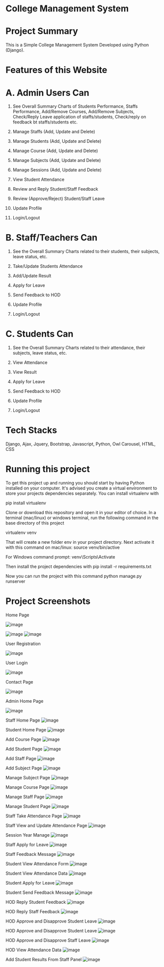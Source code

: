 # College Management System

# Project Summary
This is a Simple College Management System Developed using Python (Django).

# Features of this Website
# A. Admin Users Can
1. See Overall Summary Charts of Students Performance, Staffs Performance, Add/Remove Courses, Add/Remove Subjects, Check/Reply Leave application of staffs/students, Check/reply on feedback bt staffs/students etc.

2. Manage Staffs (Add, Update and Delete)

3. Manage Students (Add, Update and Delete)

4. Manage Course (Add, Update and Delete)

5. Manage Subjects (Add, Update and Delete)

6. Manage Sessions (Add, Update and Delete)

7. View Student Attendance

8. Review and Reply Student/Staff Feedback

9. Review (Approve/Reject) Student/Staff Leave

10. Update Profile

11. Login/Logout

# B. Staff/Teachers Can

1. See the Overall Summary Charts related to their students, their subjects, leave status, etc.

2. Take/Update Students Attendance

3. Add/Update Result

4. Apply for Leave

5. Send Feedback to HOD

6. Update Profile

7. Login/Logout

# C. Students Can

1. See the Overall Summary Charts related to their attendance, their subjects, leave status, etc.

2. View Attendance

3. View Result

4. Apply for Leave

5. Send Feedback to HOD

6. Update Profile

7. Login/Logout

# Tech Stacks

Django, Ajax, Jquery, Bootstrap, Javascript, Python, Owl Carousel, HTML, CSS

# Running this project

To get this project up and running you should start by having Python installed on your computer. It's advised you create a virtual environment to store your projects dependencies 
separately. You can install virtualenv with

pip install virtualenv

Clone or download this repository and open it in your editor of choice. In a terminal (mac/linux) or windows terminal, run the following command in the base directory of this project

virtualenv venv

That will create a new folder env in your project directory. Next activate it with this command on mac/linux:
source venv/bin/active

For Windows command prompt:
venv\Scripts\Activate

Then install the project dependencies with
pip install -r requirements.txt

Now you can run the project with this command
python manage.py runserver

# Project Screenshots
Home Page


![image](https://user-images.githubusercontent.com/52338664/131291661-a6723396-4679-41bc-8b86-d8162c78850a.png)

![image](https://user-images.githubusercontent.com/52338664/131291702-3ad64f71-0b52-44fc-8808-92dc7c86e990.png)
![image](https://user-images.githubusercontent.com/52338664/131291718-216869ea-7d8a-45c7-9495-177c23a768a1.png)

User Registration

![image](https://user-images.githubusercontent.com/52338664/131291749-86cdca54-99a4-41f7-b732-38e8bcb22a93.png)

User Login

![image](https://user-images.githubusercontent.com/52338664/131291767-6b732816-e8d9-4a5d-95ec-3719a16cf7c2.png)

Contact Page

![image](https://user-images.githubusercontent.com/52338664/131291786-ae5c6523-b6da-43e2-b5a5-83e08788fc1d.png)

Admin Home Page

![image](https://user-images.githubusercontent.com/52338664/131291810-dd32e8c5-726f-49dc-9d26-cd28d4e2320c.png)

Staff Home Page
![image](https://user-images.githubusercontent.com/52338664/131294155-9654581f-c879-4da1-923f-c03f409eac96.png)

Student Home Page
![image](https://user-images.githubusercontent.com/52338664/131294191-900cfa69-ad58-4756-a5e5-5f3d1b252e20.png)

Add Course Page
![image](https://user-images.githubusercontent.com/52338664/131294244-9d75108b-a615-4cc0-b58a-2267b5115956.png)

Add Student Page
![image](https://user-images.githubusercontent.com/52338664/131294274-cb8f1f74-d5f1-4948-841c-a847f1b538b0.png)

Add Staff Page
![image](https://user-images.githubusercontent.com/52338664/131294312-105abce5-4a97-455a-9b45-6cb9911e63a9.png)

Add Subject Page
![image](https://user-images.githubusercontent.com/52338664/131294324-1efb9010-664d-44db-adb1-aee1e45f7be7.png)

Manage Subject Page
![image](https://user-images.githubusercontent.com/52338664/131294347-00850bc6-0db0-454e-8b6a-07d8bee95306.png)

Manage Course Page
![image](https://user-images.githubusercontent.com/52338664/131294372-95b49964-8e04-4487-882c-4162ccae6d9b.png)

Manage Staff Page
![image](https://user-images.githubusercontent.com/52338664/131294424-434395f3-26ae-4b6b-92ee-c641a1d442d8.png)

Manage Student Page
![image](https://user-images.githubusercontent.com/52338664/131294452-a9dad2ad-4f72-421c-b0ff-06e1fdcf35ab.png)

Staff Take Attendance Page
![image](https://user-images.githubusercontent.com/52338664/131294485-d8fb5c40-4dcc-4adf-b99d-20f0826f9334.png)

Staff View and Update Attendance Page
![image](https://user-images.githubusercontent.com/52338664/131294520-f3b3facb-dc9f-4ec9-b1d8-a3830641b5e2.png)

Session Year Manage
![image](https://user-images.githubusercontent.com/52338664/131294561-82ee4e38-9090-4e24-9d8e-793062fd9312.png)

Staff Apply for Leave
![image](https://user-images.githubusercontent.com/52338664/131294585-adb4b6f7-54cf-47ce-968a-7b046d908c34.png)

Staff Feedback Message
![image](https://user-images.githubusercontent.com/52338664/131294610-f557aa67-4d17-4b7c-a70f-343d9dd1a3ad.png)

Student View Attendance Form
![image](https://user-images.githubusercontent.com/52338664/131294641-d1b947b7-5090-4501-a819-53813cd05fa6.png)

Student View Attendance Data
![image](https://user-images.githubusercontent.com/52338664/131294669-9cc6a910-b8c9-4674-a5e7-cab7208e80b2.png)

Student Apply for Leave
![image](https://user-images.githubusercontent.com/52338664/131294701-3745ff15-b412-480c-9436-3d3a7cfdb223.png)

Student Send Feedback Message
![image](https://user-images.githubusercontent.com/52338664/131294726-36b70a48-ee11-4d4f-a8e6-ef25ae5e1f6f.png)

HOD Reply Student Feedback
![image](https://user-images.githubusercontent.com/52338664/131294748-73a18c2c-d310-4e3e-aa3e-0e8388887a5b.png)

HOD Reply Staff Feedback
![image](https://user-images.githubusercontent.com/52338664/131294760-7895e621-fc6a-45b8-bc3d-6d7d16eca39f.png)

HOD Approve and Disapprove Student Leave
![image](https://user-images.githubusercontent.com/52338664/131294989-d06e948c-8685-4e10-82fc-7a2f1ff80a52.png)

HOD Approve and Disapprove Student Leave
![image](https://user-images.githubusercontent.com/52338664/131295032-3e7a8eda-b372-4c65-be4d-2061c72675bd.png)

HOD Approve and Disapprove Staff Leave
![image](https://user-images.githubusercontent.com/52338664/131295007-ab8995f3-4e8a-4ea0-a2e3-a13d44415865.png)

HOD View Attendance Data
![image](https://user-images.githubusercontent.com/52338664/131296228-c04922dc-243d-4201-b230-f405c7d4902c.png)

Add Student Results From Staff Panel
![image](https://user-images.githubusercontent.com/52338664/131296269-0066e46d-7581-4a81-8d72-40ac8c5a2bf3.png)


